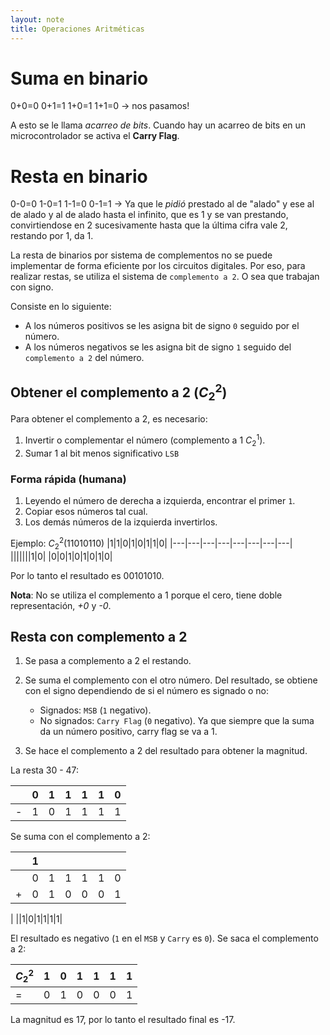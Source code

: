 ```yaml
---
layout: note
title: Operaciones Aritméticas
---
```


# Suma en binario
0+0=0
0+1=1
1+0=1
1+1=0 $\rightarrow$ nos pasamos!

A esto se le llama *acarreo de bits*. Cuando hay un acarreo de bits en un microcontrolador se activa el **Carry Flag**.

# Resta en binario
0-0=0
1-0=1
1-1=0
0-1=1 $\rightarrow$ Ya que le *pidió* prestado al de "alado" y ese al de alado y al de alado hasta el infinito, que es 1 y se van prestando, convirtiendose en 2 sucesivamente hasta que la última cifra vale 2, restando por 1, da 1.

La resta de binarios por sistema de complementos no se puede implementar de forma eficiente por los circuitos digitales.
Por eso, para realizar restas, se utiliza el sistema de `complemento a 2`. O sea que trabajan con signo.

Consiste en lo siguiente:
* A los números positivos se les asigna bit de signo `0` seguido por el número.
* A los números negativos se les asigna bit de signo `1` seguido del `complemento a 2` del número.

## Obtener el complemento a 2 ($C_2^2$)

Para obtener el complemento a 2, es necesario:
1. Invertir o complementar el número (complemento a 1 $C_2^1$).
2. Sumar 1 al bit menos significativo `LSB`

### Forma rápida (humana)
1. Leyendo el número de derecha a izquierda, encontrar el primer `1`.
2. Copiar esos números tal cual.
3. Los demás números de la izquierda invertirlos.

Ejemplo: $C_2^2(11010110)$
|1|1|0|1|0|1|1|0|
|---|---|---|---|---|---|---|---|
|||||||1|0|
|0|0|1|0|1|0|1|0|

Por lo tanto el resultado es 00101010.

**Nota**: No se utiliza el complemento a 1 porque el cero, tiene doble representación, *+0* y *-0*.

## Resta con complemento a 2
1. Se pasa a complemento a 2 el restando.
2. Se suma el complemento con el otro número. Del resultado, se obtiene con el signo dependiendo de si el número es signado o no:
	* Signados: `MSB` (`1` negativo).
	* No signados: `Carry Flag` (`0` negativo). Ya que siempre que la suma da un número positivo, carry flag se va a 1.
	
4. Se hace el complemento a 2 del resultado para obtener la magnitud.

La resta 30 - 47:

||0|1|1|1|1|0|
|---|---|---|---|---|---|---|
|-|1|0|1|1|1|1|

Se suma con el complemento a 2:

||1||||||
|---|---|---|---|---|---|---|
||0|1|1|1|1|0|
|+|0|1|0|0|0|1|
|
||1|0|1|1|1|1|

El resultado es negativo (`1` en el `MSB` y `Carry` es `0`). Se saca el complemento a 2:

|$C_2^2$|1|0|1|1|1|1|
|---|---|---|---|---|---|---|
|=|0|1|0|0|0|1|

La magnitud es 17, por lo tanto el resultado final es -17.